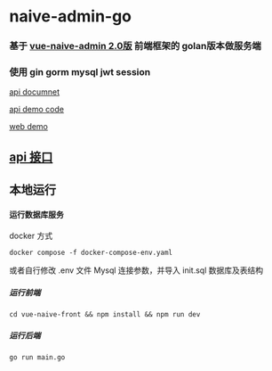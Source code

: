 # naive-admin-go

### 基于 [vue-naive-admin 2.0版](https://gitee.com/isme-admin/vue-naive-admin) 前端框架的 golan版本做服务端

### 使用 gin gorm mysql jwt session

[api documnet](https://apifox.com/apidoc/shared-ff4a4d32-c0d1-4caf-b0ee-6abc130f734a/api-134496720)

[api demo code](https://gitee.com/-/ide/project/isme-admin/isme-nest-serve/edit/main/-/src/modules/role/dto.ts)

[web demo](https://admin.isme.top/login?redirect=/)

## [api 接口](./api.md)


## 本地运行

#### 运行数据库服务
docker 方式
```shell
docker compose -f docker-compose-env.yaml 
```
或者自行修改 .env 文件 Mysql 连接参数，并导入 init.sql 数据库及表结构

#####  运行前端
```shell
cd vue-naive-front && npm install && npm run dev
```
##### 运行后端
```shell
go run main.go
```


